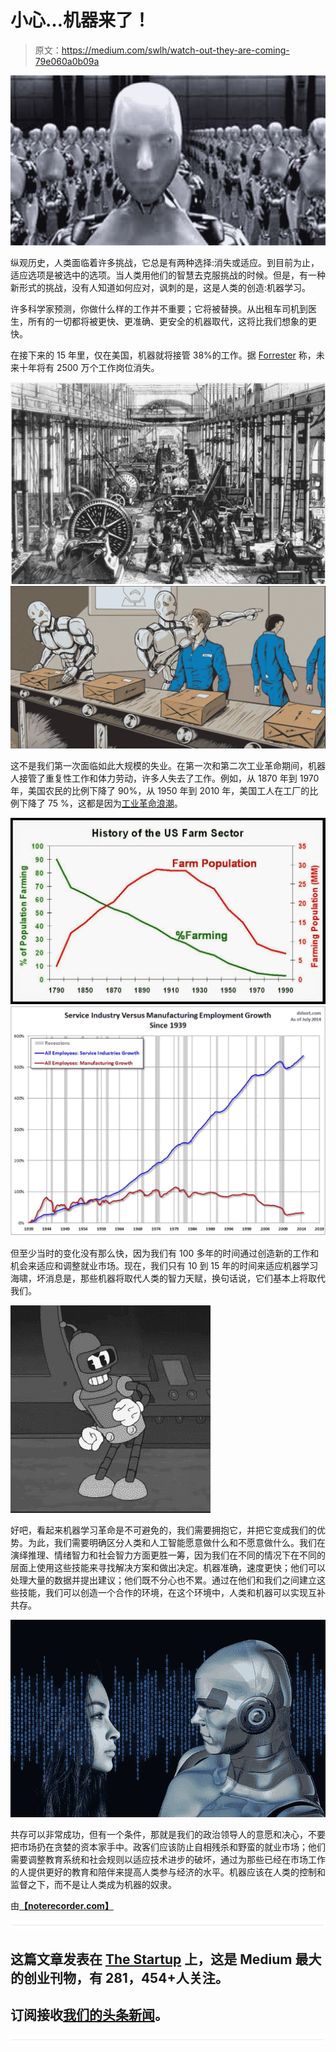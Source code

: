 # 小心…机器来了！

> 原文：<https://medium.com/swlh/watch-out-they-are-coming-79e060a0b09a>

![](img/1dd4c3553ac4e1ed420e38d7441f4ce7.png)

纵观历史，人类面临着许多挑战，它总是有两种选择:消失或适应。到目前为止，适应选项是被选中的选项。当人类用他们的智慧去克服挑战的时候。但是，有一种新形式的挑战，没有人知道如何应对，讽刺的是，这是人类的创造:机器学习。

许多科学家预测，你做什么样的工作并不重要；它将被替换。从出租车司机到医生，所有的一切都将被更快、更准确、更安全的机器取代，这将比我们想象的更快。

在接下来的 15 年里，仅在美国，机器就将接管 38%的工作。据 [Forrester](https://www.forrester.com/Forrester+Predicts+Automation+Will+Displace+247+Million+Jobs+And+Add+149+Million+Jobs+By+2027/-/E-PRE9745) 称，未来十年将有 2500 万个工作岗位消失。

![](img/36627f6b2368cbbc300cc71a10552781.png)![](img/f49d323ba1f944d4b5b346f7d794b235.png)

这不是我们第一次面临如此大规模的失业。在第一次和第二次工业革命期间，机器人接管了重复性工作和体力劳动，许多人失去了工作。例如，从 1870 年到 1970 年，美国农民的比例下降了 90%，从 1950 年到 2010 年，美国工人在工厂的比例下降了 75 %，这都是因为[工业革命浪潮](http://www.businessinsider.com/growth-of-us-services-economy-2014-9)。

![](img/c65aa3f6ffa75034e544e143eba23f46.png)![](img/24449d695cc282f5bd368b39646de23c.png)

但至少当时的变化没有那么快，因为我们有 100 多年的时间通过创造新的工作和机会来适应和调整就业市场。现在，我们只有 10 到 15 年的时间来适应机器学习海啸，坏消息是，那些机器将取代人类的智力天赋，换句话说，它们基本上将取代我们。

![](img/e59215aa37b7447874c6f64e322b6081.png)

好吧，看起来机器学习革命是不可避免的，我们需要拥抱它，并把它变成我们的优势。为此，我们需要明确区分人类和人工智能愿意做什么和不愿意做什么。我们在演绎推理、情绪智力和社会智力方面更胜一筹，因为我们在不同的情况下在不同的层面上使用这些技能来寻找解决方案和做出决定。机器准确，速度更快；他们可以处理大量的数据并提出建议；他们既不分心也不累。通过在他们和我们之间建立这些技能，我们可以创造一个合作的环境，在这个环境中，人类和机器可以实现互补共存。

![](img/ee1dfe944f3aed15d877b11bdd37b6fa.png)

共存可以非常成功，但有一个条件，那就是我们的政治领导人的意愿和决心，不要把市场扔在贪婪的资本家手中。政客们应该防止自相残杀和野蛮的就业市场；他们需要调整教育系统和社会规则以适应技术进步的破坏，通过为那些已经在市场工作的人提供更好的教育和陪伴来提高人类参与经济的水平。机器应该在人类的控制和监督之下，而不是让人类成为机器的奴隶。

由[**【noterecorder.com】**](http://noterecorder.com)

![](img/731acf26f5d44fdc58d99a6388fe935d.png)

## 这篇文章发表在 [The Startup](https://medium.com/swlh) 上，这是 Medium 最大的创业刊物，有 281，454+人关注。

## 订阅接收[我们的头条新闻](http://growthsupply.com/the-startup-newsletter/)。

![](img/731acf26f5d44fdc58d99a6388fe935d.png)